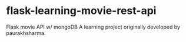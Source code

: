 # flask-learning-movie-rest-api
Flask movie API w/ mongoDB
A learning project originally developed by paurakhsharma.